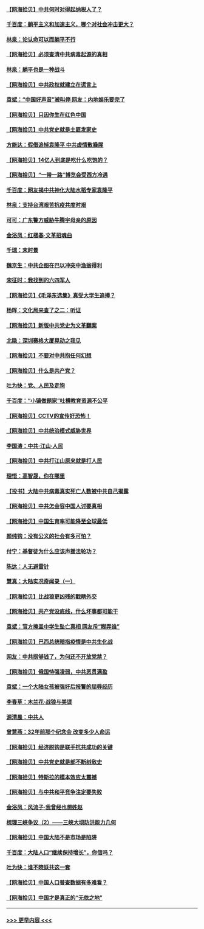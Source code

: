 #### [【网海拾贝】中共何时对得起纳税人了？](../pages/nsc993/n12985578.md?t=05310402) 
#### [千百度：躺平主义和加速主义，哪个对社会冲击更大？](../pages/nsc993/n12985512.md?t=05310402) 
#### [林泉：论认命可以而躺平不行](../pages/nsc993/n12985505.md?t=05310402) 
#### [【网海拾贝】必须查清中共病毒起源的真相](../pages/nsc993/n12984276.md?t=05310402) 
#### [林泉：躺平也是一种战斗](../pages/nsc993/n12984194.md?t=05310402) 
#### [【网海拾贝】中共政权就建立在谎言上](../pages/nsc993/n12981880.md?t=05310402) 
#### [袁斌：“中国好声音”被叫停 网友：内地娱乐要完了](../pages/nsc993/n12981826.md?t=05310402) 
#### [【网海拾贝】只因你生在红色中国](../pages/nsc993/n12979096.md?t=05310402) 
#### [【网海拾贝】中共党史就是土匪发家史](../pages/nsc993/n12976478.md?t=05310402) 
#### [方能达：假借追悼袁隆平 中共虚情散臊腥](../pages/nsc993/n12976396.md?t=05310402) 
#### [【网海拾贝】14亿人到底是吃什么吃饱的？](../pages/nsc993/n12974125.md?t=05310402) 
#### [【网海拾贝】“一带一路”博览会受西方冷遇](../pages/nsc993/n12971787.md?t=05310402) 
#### [千百度：网友揭中共神化大陆水稻专家袁隆平](../pages/nsc993/n12971733.md?t=05310402) 
#### [林泉：支持台湾艰苦抗疫共度时艰](../pages/nsc993/n12971350.md?t=05310402) 
#### [可可：广东警方威胁牛腾宇母亲的原因](../pages/nsc993/n12971100.md?t=05310402) 
#### [金浴凤：红楼春·文革招魂曲](../pages/nsc993/n12970354.md?t=05310402) 
#### [千瑞：末时景](../pages/nsc993/n12970337.md?t=05310402) 
#### [魏京生：中共企图在巴以冲突中渔翁得利](../pages/nsc993/n12970286.md?t=05310402) 
#### [宋征时：我找到的六四军人](../pages/nsc993/n12970213.md?t=05310402) 
#### [【网海拾贝】《毛泽东选集》真受大学生追捧？](../pages/nsc993/n12968779.md?t=05310402) 
#### [杨晖：文化局来查了之二：听证](../pages/nsc993/n12966528.md?t=05310402) 
#### [【网海拾贝】新版中共党史为文革翻案](../pages/nsc993/n12967526.md?t=05310402) 
#### [北隐：深圳赛格大厦晃动之我见](../pages/nsc993/n12967393.md?t=05310402) 
#### [【网海拾贝】不要对中共抱任何幻想](../pages/nsc993/n12965222.md?t=05310402) 
#### [【网海拾贝】什么是共产党？](../pages/nsc993/n12962781.md?t=05310402) 
#### [吐为快：党、人民及走狗](../pages/nsc993/n12962747.md?t=05310402) 
#### [千百度：“小镇做题家”吐槽教育资源不公平](../pages/nsc993/n12962705.md?t=05310402) 
#### [【网海拾贝】CCTV的宣传好恐怖！](../pages/nsc993/n12959984.md?t=05310402) 
#### [【网海拾贝】中共统治模式威胁世界](../pages/nsc993/n12957622.md?t=05310402) 
#### [李国涛：中共‧江山‧人民](../pages/nsc993/n12957502.md?t=05310402) 
#### [【网海拾贝】中共打江山原来就是打人民](../pages/nsc993/n12954345.md?t=05310402) 
#### [理悟：高智晟，你在哪里](../pages/nsc993/n12953115.md?t=05310402) 
#### [【投书】大陆中共病毒真实死亡人数被中共自己揭露](../pages/nsc993/n12953050.md?t=05310402) 
#### [【网海拾贝】中共怎会容中国人讨要真相](../pages/nsc993/n12952161.md?t=05310402) 
#### [【网海拾贝】中国生育率可能降至全球最低](../pages/nsc993/n12948793.md?t=05310402) 
#### [颜纯钩：没有公义的社会有多可怕？](../pages/nsc993/n12947626.md?t=05310402) 
#### [付宁：基督徒为什么应该声援法轮功？](../pages/nsc993/n12947233.md?t=05310402) 
#### [陈达：人无避雷针](../pages/nsc993/n12947098.md?t=05310402) 
#### [慧真：大陆实况奇闻录（一）](../pages/nsc993/n12945811.md?t=05310402) 
#### [【网海拾贝】比战狼更凶残的戳瞎外交](../pages/nsc993/n12945717.md?t=05310402) 
#### [【网海拾贝】共产党没底线，什么坏事都可能干](../pages/nsc993/n12942090.md?t=05310402) 
#### [袁斌：官方掩盖中学生坠亡真相 网友斥“糊弄谁”](../pages/nsc993/n12942029.md?t=05310402) 
#### [【网海拾贝】巴西总统暗指疫情是中共生化战](../pages/nsc993/n12938999.md?t=05310402) 
#### [网友：中共捞够钱了，为何还不开放党禁？](../pages/nsc993/n12938952.md?t=05310402) 
#### [【网海拾贝】俄国恃强凌弱，中共恶贯满盈](../pages/nsc993/n12936626.md?t=05310402) 
#### [袁斌：一个大陆女孩被强奸后报警的屈辱经历](../pages/nsc993/n12936547.md?t=05310402) 
#### [李春草：木兰花·战狼与美谍](../pages/nsc993/n12935995.md?t=05310402) 
#### [源清晨：中共人](../pages/nsc993/n12935589.md?t=05310402) 
#### [曾慧燕：32年前那个纪念会 改变多少人命运](../pages/nsc993/n12934233.md?t=05310402) 
#### [【网海拾贝】经济脱钩是联手抗共成功的关键](../pages/nsc993/n12934176.md?t=05310402) 
#### [【网海拾贝】中共党史就是部不断树敌史](../pages/nsc993/n12932844.md?t=05310402) 
#### [【网海拾贝】特斯拉的模本效应太震撼](../pages/nsc993/n12925626.md?t=05310402) 
#### [【网海拾贝】与中共和平竞争注定要失败](../pages/nsc993/n12923326.md?t=05310402) 
#### [金浴凤：风流子‧我曾经也想姓赵](../pages/nsc993/n12920911.md?t=05310402) 
#### [梳理三峡争议（2）——三峡大坝防洪能力几何](../pages/nsc993/n12920173.md?t=05310402) 
#### [【网海拾贝】中国大陆不是市场是陷阱](../pages/nsc993/n12920143.md?t=05310402) 
#### [千百度：大陆人口“继续保持增长”，你信吗？](../pages/nsc993/n12918946.md?t=05310402) 
#### [吐为快：谁不晓妖共这一套](../pages/nsc993/n12918941.md?t=05310402) 
#### [【网海拾贝】中国人口普查数据有多难看？](../pages/nsc993/n12917822.md?t=05310402) 
#### [【网海拾贝】中国才是真正的“无依之地”](../pages/nsc993/n12915845.md?t=05310402) 

----
#### [ >>> 更早内容 <<< ](../indexes/nsc993-earlier.md)
